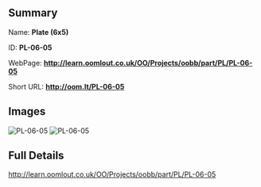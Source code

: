 

## Summary
 
Name: __Plate (6x5)__

ID: __PL-06-05__

WebPage: __http://learn.oomlout.co.uk/OO/Projects/oobb/part/PL/PL-06-05__

Short URL: __http://oom.lt/PL-06-05__


## Images
![PL-06-05](http://oomlout.com/oobb-gen/parts/PL/PL-06-05/PL-06-05_01_420.jpg)
![PL-06-05](http://oomlout.com/oobb-gen/parts/PL/PL-06-05/PL-06-05_420.png)




## Full Details

 http://learn.oomlout.co.uk/OO/Projects/oobb/part/PL/PL-06-05

